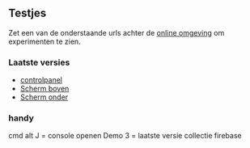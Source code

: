 Testjes
- 
Zet een van de onderstaande urls achter de [online omgeving](https://joanneonis.github.io/eyecatcher/) 
 om experimenten te zien.

### Laatste versies
- [controlpanel](https://joanneonis.github.io/eyecatcher/Combinatie5/controlpanel/)
- [Scherm boven](https://joanneonis.github.io/eyecatcher/Combinatie5/scherm1/)
- [Scherm onder](https://joanneonis.github.io/eyecatcher/Combinatie5/scherm2/)

### handy
cmd alt J = console openen
Demo 3 = laatste versie collectie firebase